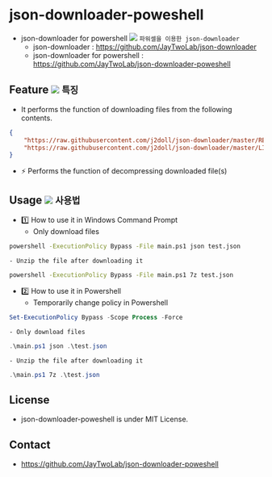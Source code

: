 # json-downloader-poweshell
- json-downloader for powershell <img src="https://j2doll.github.io/j2doll/img/kr.png" /> ```파워셀을 이용한 json-downloader```
	- json-downloader : https://github.com/JayTwoLab/json-downloader
	- json-downloader for powershell : https://github.com/JayTwoLab/json-downloader-poweshell

## Feature <img src="https://j2doll.github.io/j2doll/img/kr.png" /> ```특징```
- It performs the function of downloading files from the following contents.
```json
{
	"https://raw.githubusercontent.com/j2doll/json-downloader/master/README.md" : "README.md" ,
	"https://raw.githubusercontent.com/j2doll/json-downloader/master/LICENSE" : "LICENSE" 
}
```
- :zap: Performs the function of decompressing downloaded file(s)

## Usage <img src="https://j2doll.github.io/j2doll/img/kr.png" /> ```사용법```

- :one: How to use it in Windows Command Prompt
	- Only download files
```cmd
powershell -ExecutionPolicy Bypass -File main.ps1 json test.json
```
	- Unzip the file after downloading it
```cmd
powershell -ExecutionPolicy Bypass -File main.ps1 7z test.json
``` 

- :two: How to use it in Powershell
	- Temporarily change policy in Powershell
```ps1
Set-ExecutionPolicy Bypass -Scope Process -Force
``` 
	- Only download files
```ps1
.\main.ps1 json .\test.json
```
	- Unzip the file after downloading it
```ps1
.\main.ps1 7z .\test.json
``` 

## License
- json-downloader-poweshell is under MIT License.

## Contact 
- https://github.com/JayTwoLab/json-downloader-poweshell
